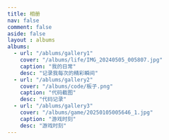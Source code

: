 ```yaml
---
title: 相册
nav: false
comment: false
aside: false
layout : albums
albums:
  - url: "/ablums/gallery1"
    cover: "/albums/life/IMG_20240505_005807.jpg"
    caption: "我的日常"
    desc: "记录我每次的精彩瞬间"
  - url: "/ablums/gallery2"
    cover: "/albums/code/板子.png"
    caption: "代码截图"
    desc: "代码记录"
  - url: "/ablums/gallery3"
    cover: "/albums/game/20250105005646_1.jpg"
    caption: "游戏时刻"
    desc: "游戏时刻"
---
```

